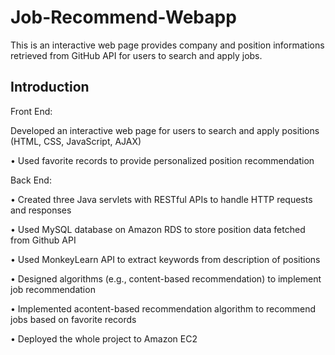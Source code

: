 # Job-Recommend-Webapp

This is an interactive web page provides company and position informations retrieved from GitHub API for users to search and apply jobs.

## Introduction
Front End:

Developed an interactive web page for users to search and apply positions (HTML, CSS, JavaScript, AJAX)  

• Used favorite records to provide personalized position recommendation 

Back End:

• Created three Java servlets with RESTful APIs to handle HTTP requests and responses

• Used MySQL database on Amazon RDS to store position data fetched from Github API

• Used MonkeyLearn API to extract keywords from description of positions

• Designed algorithms (e.g., content-based recommendation) to implement job recommendation

• Implemented acontent-based recommendation algorithm to recommend jobs based on favorite records

• Deployed the whole project to Amazon EC2
